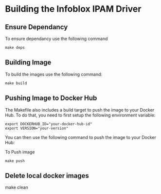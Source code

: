 Building the Infoblox IPAM Driver
=================================

Ensure Dependancy
-----------------
To ensure dependancy use the following command
```
make deps
```

Building Image
--------------
To build the images use the following command:
```
make build
```

Pushing Image to Docker Hub
-------------------------------------
The Makefile also includes a build target to push the image to your Docker Hub.
To do that, you need to first setup the following environment variable:
```
export DOCKERHUB_ID="your-docker-hub-id"
export VERSION="your-version"

```
You can then use the following command to push the image to your Docker Hub:

To Push image
```
make push
```
Delete local docker images
-------------------------------------

make clean
```